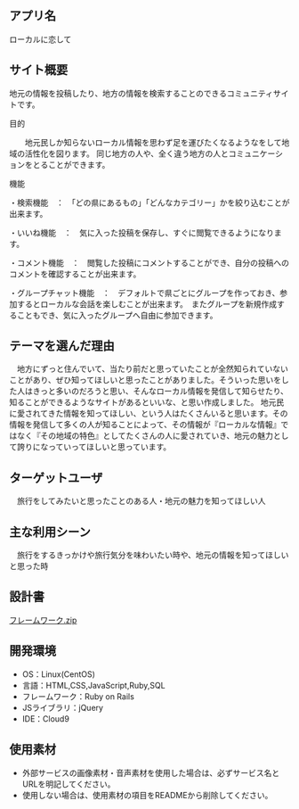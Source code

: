 ## アプリ名
 ローカルに恋して

## サイト概要
地元の情報を投稿したり、地方の情報を検索することのできるコミュニティサイトです。

目的

　　地元民しか知らないローカル情報を思わず足を運びたくなるようなをして地域の活性化を図ります。
 同じ地方の人や、全く違う地方の人とコミュニケーションをとることができます。
 
機能

・検索機能　：　「どの県にあるもの」「どんなカテゴリー」かを絞り込むことが出来ます。

・いいね機能　：　気に入った投稿を保存し、すぐに閲覧できるようになります。

・コメント機能　：　閲覧した投稿にコメントすることができ、自分の投稿へのコメントを確認することが出来ます。

・グループチャット機能　：　デフォルトで県ごとにグループを作っておき、参加するとローカルな会話を楽しむことが出来ます。　またグループを新規作成することもでき、気に入ったグループへ自由に参加できます。
 

## テーマを選んだ理由

　地方にずっと住んでいて、当たり前だと思っていたことが全然知られていないことがあり、ぜひ知ってほしいと思ったことがありました。そういった思いをした人はきっと多いのだろうと思い、そんなローカル情報を発信して知らせたり、知ることができるようなサイトがあるといいな、と思い作成しました。
地元民に愛されてきた情報を知ってほしい、という人はたくさんいると思います。その情報を発信して多くの人が知ることによって、その情報が『ローカルな情報』ではなく『その地域の特色』としてたくさんの人に愛されていき、地元の魅力として誇りになっていってほしいと思っています。
　

## ターゲットユーザ

　旅行をしてみたいと思ったことのある人・地元の魅力を知ってほしい人

## 主な利用シーン

　旅行をするきっかけや旅行気分を味わいたい時や、地元の情報を知ってほしいと思った時

## 設計書
[フレームワーク.zip](https://github.com/snaH12/local_love/files/11131643/default.zip)


## 開発環境

- OS：Linux(CentOS)
- 言語：HTML,CSS,JavaScript,Ruby,SQL
- フレームワーク：Ruby on Rails
- JSライブラリ：jQuery
- IDE：Cloud9

## 使用素材

- 外部サービスの画像素材・音声素材を使用した場合は、必ずサービス名とURLを明記してください。
- 使用しない場合は、使用素材の項目をREADMEから削除してください。
